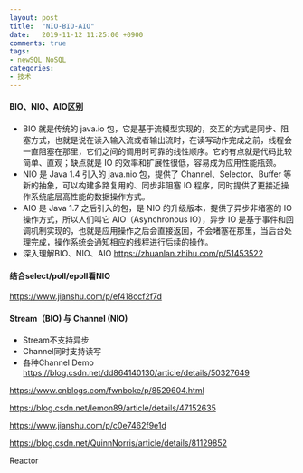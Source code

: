 ```yaml
---
layout: post
title:  "NIO-BIO-AIO"
date:   2019-11-12 11:25:00 +0900
comments: true
tags:
- newSQL NoSQL 
categories:
- 技术
---
```

#### BIO、NIO、AIO区别
- BIO 就是传统的 java.io 包，它是基于流模型实现的，交互的方式是同步、阻塞方式，也就是说在读入输入流或者输出流时，在读写动作完成之前，线程会一直阻塞在那里，它们之间的调用时可靠的线性顺序。它的有点就是代码比较简单、直观；缺点就是 IO 的效率和扩展性很低，容易成为应用性能瓶颈。
- NIO 是 Java 1.4 引入的 java.nio 包，提供了 Channel、Selector、Buffer 等新的抽象，可以构建多路复用的、同步非阻塞 IO 程序，同时提供了更接近操作系统底层高性能的数据操作方式。
- AIO 是 Java 1.7 之后引入的包，是 NIO 的升级版本，提供了异步非堵塞的 IO 操作方式，所以人们叫它 AIO（Asynchronous IO），异步 IO 是基于事件和回调机制实现的，也就是应用操作之后会直接返回，不会堵塞在那里，当后台处理完成，操作系统会通知相应的线程进行后续的操作。
- 深入理解BIO、NIO、AIO <https://zhuanlan.zhihu.com/p/51453522>

#### 结合select/poll/epoll看NIO
<https://www.jianshu.com/p/ef418ccf2f7d>

#### Stream（BIO) 与 Channel (NIO)
- Stream不支持异步
- Channel同时支持读写
- 各种Channel Demo <https://blog.csdn.net/dd864140130/article/details/50327649>


https://www.cnblogs.com/fwnboke/p/8529604.html

https://blog.csdn.net/lemon89/article/details/47152635

https://www.jianshu.com/p/c0e7462f9e1d

https://blog.csdn.net/QuinnNorris/article/details/81129852

Reactor
